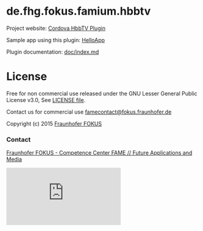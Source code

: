 
# de.fhg.fokus.famium.hbbtv

Project website: [Cordova HbbTV Plugin](http://fraunhoferfokus.github.io/cordova-plugin-hbbtv/)

Sample app using this plugin: [HelloApp](http://fraunhoferfokus.github.io/cordova-plugin-hbbtv-helloapp/)

Plugin documentation: [doc/index.md](doc/index.md)


# License

Free for non commercial use released under the GNU Lesser General Public License v3.0, See [LICENSE file](LICENSE).

Contact us for commercial use <famecontact@fokus.fraunhofer.de>

Copyright (c) 2015 [Fraunhofer FOKUS](https://www.fokus.fraunhofer.de/)

### Contact

[Fraunhofer FOKUS - Competence Center FAME // Future Applications and Media](http://www.fokus.fraunhofer.de/fame)

![Fraunhofer FOKUS](https://famalytics.fokus.fraunhofer.de/piwik.php?idsite=19&rec=1&action_name=cordova-plugin-hbbtv-readme)

